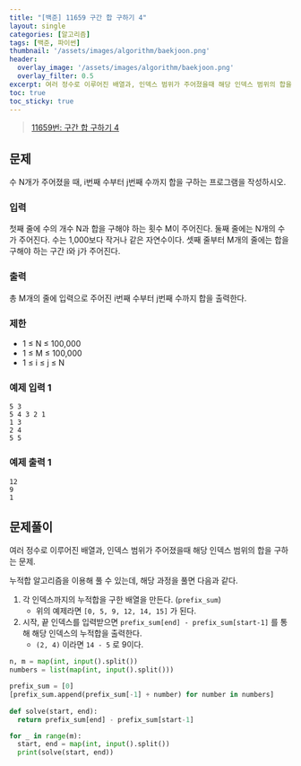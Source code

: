 ```yaml
---
title: "[백준] 11659 구간 합 구하기 4"
layout: single
categories: [알고리즘]
tags: [백준, 파이썬]
thumbnail: '/assets/images/algorithm/baekjoon.png'
header:
  overlay_image: '/assets/images/algorithm/baekjoon.png'
  overlay_filter: 0.5
excerpt: 여러 정수로 이루어진 배열과, 인덱스 범위가 주어졌을때 해당 인덱스 범위의 합을 구하는 문제. 누적합 알고리즘을 이용해 풀 수 있는데, 해당 과정을 풀면 다음과 같다.
toc: true
toc_sticky: true
---
```


>[11659번: 구간 합 구하기 4](https://www.acmicpc.net/problem/11659)
>

## 문제

수 N개가 주어졌을 때, i번째 수부터 j번째 수까지 합을 구하는 프로그램을 작성하시오.

### 입력

첫째 줄에 수의 개수 N과 합을 구해야 하는 횟수 M이 주어진다. 둘째 줄에는 N개의 수가 주어진다. 수는 1,000보다 작거나 같은 자연수이다. 셋째 줄부터 M개의 줄에는 합을 구해야 하는 구간 i와 j가 주어진다.

### 출력

총 M개의 줄에 입력으로 주어진 i번째 수부터 j번째 수까지 합을 출력한다.

### 제한

- 1 ≤ N ≤ 100,000
- 1 ≤ M ≤ 100,000
- 1 ≤ i ≤ j ≤ N

### 예제 입력 1

```
5 3
5 4 3 2 1
1 3
2 4
5 5
```

### 예제 출력 1

```
12
9
1
```

## 문제풀이

여러 정수로 이루어진 배열과, 인덱스 범위가 주어졌을때 해당 인덱스 범위의 합을 구하는 문제.

누적합 알고리즘을 이용해 풀 수 있는데, 해당 과정을 풀면 다음과 같다.

1. 각 인덱스까지의 누적합을 구한 배열을 만든다. (`prefix_sum`)
    - 위의 예제라면 `[0, 5, 9, 12, 14, 15]` 가 된다.
2. 시작, 끝 인덱스를 입력받으면 `prefix_sum[end] - prefix_sum[start-1]` 를 통해 해당 인덱스의 누적합을 출력한다.
    - `(2, 4)` 이라면 `14 - 5` 로 9이다.

```python
n, m = map(int, input().split())
numbers = list(map(int, input().split()))

prefix_sum = [0]
[prefix_sum.append(prefix_sum[-1] + number) for number in numbers]
  
def solve(start, end):
  return prefix_sum[end] - prefix_sum[start-1]

for _ in range(m):
  start, end = map(int, input().split())
  print(solve(start, end))
```